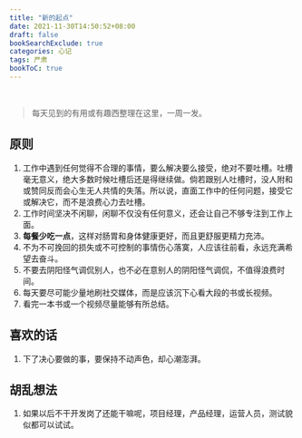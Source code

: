 ```yaml
---
title: "新的起点"
date: 2021-11-30T14:50:52+08:00
draft: false
bookSearchExclude: true
categories: 心记
tags: 严肃
bookToC: true
---
```


<br/>

> 每天见到的有用或有趣西整理在这里，一周一发。

## 原则

1. 工作中遇到任何觉得不合理的事情，要么解决要么接受，绝对不要吐槽。吐槽毫无意义，绝大多数时候吐槽后还是得继续做。倘若跟别人吐槽时，没人附和或赞同反而会心生无人共情的失落。所以说，直面工作中的任何问题，接受它或解决它，而不是浪费心力去吐槽。
2. 工作时间坚决不闲聊，闲聊不仅没有任何意义，还会让自己不够专注到工作上面。
3. **每餐少吃一点**，这样对肠胃和身体健康更好，而且更舒服更精力充沛。
4. 不为不可挽回的损失或不可控制的事情伤心落寞，人应该往前看，永远充满希望去奋斗。
5. 不要去阴阳怪气调侃别人，也不必在意别人的阴阳怪气调侃，不值得浪费时间。
6. 每天要尽可能少量地刷社交媒体，而是应该沉下心看大段的书或长视频。
7. 看完一本书或一个视频尽量能够有所总结。

## 喜欢的话

1. 下了决心要做的事，要保持不动声色，却心潮澎湃。

## 胡乱想法

1. 如果以后不干开发岗了还能干嘛呢，项目经理，产品经理，运营人员，测试貌似都可以试试。

